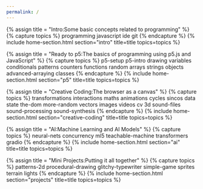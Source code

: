 ```yaml
---
permalink: /
---
```

<!-- Intro -->
{% assign title = "Intro:Some basic concepts related to programming" %}
{% capture topics %}
  programming
  javascript
  ide
  git
{% endcapture %}
{% include home-section.html section="intro" title=title topics=topics %}

<!-- P5 -->
{% assign title = "Ready to p5:The basics of programming using p5.js and JavaScript" %}
{% capture topics %}
  p5-setup
  p5-intro
  drawing
  variables
  conditionals
  patterns
  counters
  functions
  random
  arrays
  strings
  objects
  advanced-arraying
  classes
{% endcapture %}
{% include home-section.html section="p5" title=title topics=topics %}

<!-- Creative Coding -->
{% assign title = "Creative Coding:The browser as a canvas" %}
{% capture topics %}
  transformations
  interactions
  maths
  animations
  cycles
  sincos
  data
  state
  the-dom
  more-random
  vectors
  images
  videos
  cv
  3d
  sound-files
  sound-processing
  sound-synthesis
{% endcapture %}
{% include home-section.html section="creative-coding" title=title topics=topics %}

<!-- AI -->
{% assign title = "AI:Machine Learning and AI Models" %}
{% capture topics %}
  neural-nets
  concurrency
  ml5
  teachable-machine
  transformers
  gradio
{% endcapture %}
{% include home-section.html section="ai" title=title topics=topics %}

<!-- Projects -->
{% assign title = "Mini Projects:Putting it all together" %}
{% capture topics %}
  patterns-2d
  procedural-drawing
  glitchy-typewriter
  simple-game
  sprites
  terrain
  lights
{% endcapture %}
{% include home-section.html section="projects" title=title topics=topics %}
